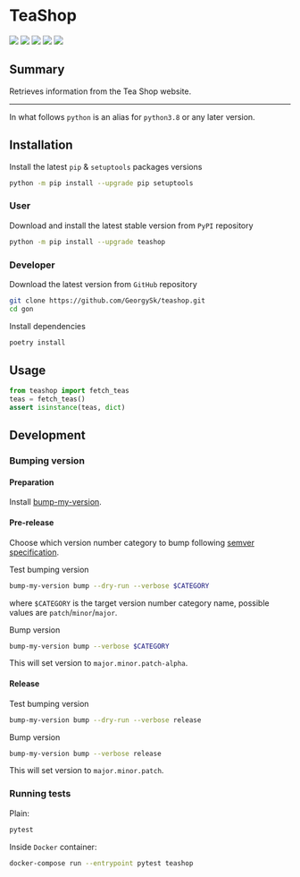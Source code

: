 TeaShop
===

[![](https://github.com/GeorgySk/teashop/workflows/CI/badge.svg)](https://github.com/GeorgySk/teashop/actions/workflows/ci.yml "Github Actions")
[![](https://codecov.io/gh/GeorgySk/gon/branch/master/graph/badge.svg)](https://codecov.io/gh/GeorgySk/teashop "Codecov")
[![](https://readthedocs.org/projects/teashop/badge/?version=latest)](https://teashop.readthedocs.io/en/latest "Documentation")
[![](https://img.shields.io/github/license/GeorgySk/teashop.svg)](https://github.com/GeorgySk/teashop/blob/master/LICENSE "License")
[![](https://badge.fury.io/py/teashop.svg)](https://badge.fury.io/py/teashop "PyPI")

Summary
-------

Retrieves information from the Tea Shop website.

---

In what follows `python` is an alias for `python3.8` or any later
version.

Installation
------------

Install the latest `pip` & `setuptools` packages versions
```bash
python -m pip install --upgrade pip setuptools
```

### User

Download and install the latest stable version from `PyPI` repository
```bash
python -m pip install --upgrade teashop
```

### Developer

Download the latest version from `GitHub` repository
```bash
git clone https://github.com/GeorgySk/teashop.git
cd gon
```

Install dependencies
```bash
poetry install
```

Usage
-----
```python
from teashop import fetch_teas
teas = fetch_teas()
assert isinstance(teas, dict)
```


Development
-----------

### Bumping version

#### Preparation

Install
[bump-my-version](https://github.com/callowayproject/bump-my-version/tree/master?tab=readme-ov-file#installation).

#### Pre-release

Choose which version number category to bump following [semver
specification](http://semver.org/).

Test bumping version
```bash
bump-my-version bump --dry-run --verbose $CATEGORY
```

where `$CATEGORY` is the target version number category name, possible
values are `patch`/`minor`/`major`.

Bump version
```bash
bump-my-version bump --verbose $CATEGORY
```

This will set version to `major.minor.patch-alpha`. 

#### Release

Test bumping version
```bash
bump-my-version bump --dry-run --verbose release
```

Bump version
```bash
bump-my-version bump --verbose release
```

This will set version to `major.minor.patch`.

### Running tests

Plain:
  ```bash
  pytest
  ```

Inside `Docker` container:
  ```bash
  docker-compose run --entrypoint pytest teashop
  ```
